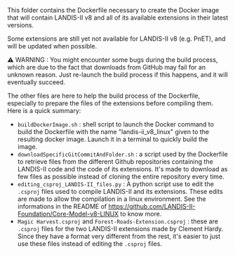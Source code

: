 This folder contains the Dockerfile necessary to create the Docker image that will contain LANDIS-II v8 and all of its available extensions in their latest versions.

Some extensions are still yet not available for LANDIS-II v8 (e.g. PnET), and will be updated when possible.

⚠ WARNING : You might encounter some bugs during the build process, which are due to the fact that downloads from GitHub may fail for an unknown reason.
Just re-launch the build process if this happens, and it will eventually succeed.

The other files are here to help the build process of the Dockerfile, especially to prepare the files of the extensions before compiling them.
Here is a quick summary:

- `buildDockerImage.sh` : shell script to launch the Docker command to build the Dockerfile with the name "landis-ii_v8_linux" given to the resulting docker image. Launch it in a terminal to quickly build the image.
- `downloadSpecificGitCommitAndFolder.sh` : a script used by the Dockerfile to retrieve files from the different Github repositories containing the LANDIS-II code and the code of its extensions. It's made to download as few files as possible instead of cloning the entire repository every time.
- `editing_csproj_LANDIS-II_files.py` : A python script use to edit the `.csproj` files used to compile LANDIS-II and its extensions. These edits are made to allow the compilation in a linux environment. See the informations in the README of <https://github.com/LANDIS-II-Foundation/Core-Model-v8-LINUX> to know more.
- `Magic Harvest.csproj` and `Forest-Roads-Extension.csproj` : these are `.csproj` files for the two LANDIS-II extensions made by Clement Hardy. Since they have a format very different from the rest, it's easier to just use these files instead of editing the `.csproj` files.